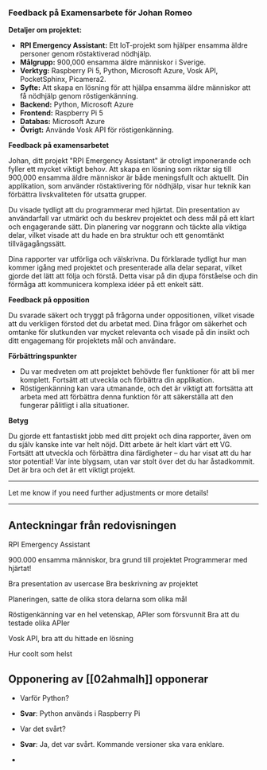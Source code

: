 ### Feedback på Examensarbete för Johan Romeo

**Detaljer om projektet:**

- **RPI Emergency Assistant:** Ett IoT-projekt som hjälper ensamma äldre personer genom röstaktiverad nödhjälp.
- **Målgrupp:** 900,000 ensamma äldre människor i Sverige. 
- **Verktyg:** Raspberry Pi 5, Python, Microsoft Azure, Vosk API, PocketSphinx, Picamera2.
- **Syfte:** Att skapa en lösning för att hjälpa ensamma äldre människor att få nödhjälp genom röstigenkänning. 
- **Backend:** Python, Microsoft Azure 
- **Frontend:** Raspberry Pi 5 
- **Databas:** Microsoft Azure 
- **Övrigt:** Använde Vosk API för röstigenkänning. 

**Feedback på examensarbetet**

Johan, ditt projekt "RPI Emergency Assistant" är otroligt imponerande och fyller ett mycket viktigt behov. Att skapa en lösning som riktar sig till 900,000 ensamma äldre människor är både meningsfullt och aktuellt. Din applikation, som använder röstaktivering för nödhjälp, visar hur teknik kan förbättra livskvaliteten för utsatta grupper.

Du visade tydligt att du programmerar med hjärtat. Din presentation av användarfall var utmärkt och du beskrev projektet och dess mål på ett klart och engagerande sätt. Din planering var noggrann och täckte alla viktiga delar, vilket visade att du hade en bra struktur och ett genomtänkt tillvägagångssätt.

Dina rapporter var utförliga och välskrivna. Du förklarade tydligt hur man kommer igång med projektet och presenterade alla delar separat, vilket gjorde det lätt att följa och förstå. Detta visar på din djupa förståelse och din förmåga att kommunicera komplexa idéer på ett enkelt sätt.

**Feedback på opposition**

Du svarade säkert och tryggt på frågorna under oppositionen, vilket visade att du verkligen förstod det du arbetat med. Dina frågor om säkerhet och omtanke för slutkunden var mycket relevanta och visade på din insikt och ditt engagemang för projektets mål och användare.

**Förbättringspunkter**

- Du var medveten om att projektet behövde fler funktioner för att bli mer komplett. Fortsätt att utveckla och förbättra din applikation.
- Röstigenkänning kan vara utmanande, och det är viktigt att fortsätta att arbeta med att förbättra denna funktion för att säkerställa att den fungerar pålitligt i alla situationer.

**Betyg**

Du gjorde ett fantastiskt jobb med ditt projekt och dina rapporter, även om du själv kanske inte var helt nöjd. Ditt arbete är helt klart värt ett VG. Fortsätt att utveckla och förbättra dina färdigheter – du har visat att du har stor potential! Var inte blygsam, utan var stolt över det du har åstadkommit. Det är bra och det är ett viktigt projekt.

---


Let me know if you need further adjustments or more details!

---

## Anteckningar från redovisningen

RPI Emergency Assistant

900.000 ensamma människor, bra grund till projektet
Programmerar med hjärtat!

Bra presentation av usercase
Bra beskrivning av projektet

Planeringen, satte de olika stora delarna som olika mål

Röstigenkänning var en hel vetenskap, APIer som försvunnit
Bra att du testade olika APIer

Vosk API, bra att du hittade en lösning

Hur coolt som helst

## Opponering av [[02ahmalh]] opponerar

- Varför Python?
- **Svar**: Python används i Raspberry Pi

- Var det svårt?
- **Svar**: Ja, det var svårt. Kommande versioner ska vara enklare.

- 